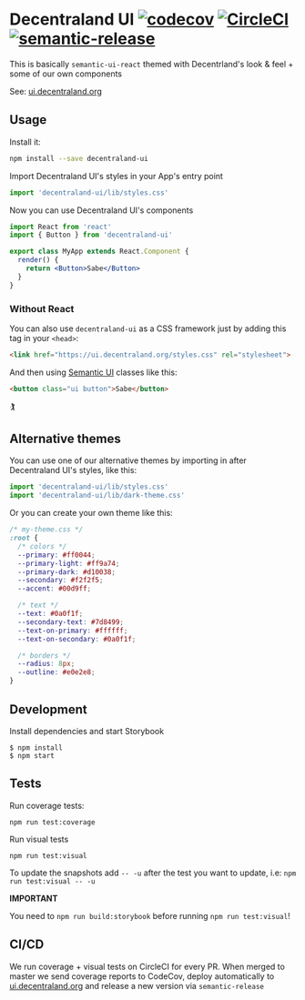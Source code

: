 # Decentraland UI [![codecov](https://codecov.io/gh/decentraland/ui/branch/master/graph/badge.svg)](https://codecov.io/gh/decentraland/ui) [![CircleCI](https://circleci.com/gh/decentraland/ui.svg?style=svg)](https://circleci.com/gh/decentraland/ui) [![semantic-release](https://img.shields.io/badge/%20%20%F0%9F%93%A6%F0%9F%9A%80-semantic--release-e10079.svg)](https://github.com/semantic-release/semantic-release)

This is basically `semantic-ui-react` themed with Decentrland's look & feel + some of our own components

See: [ui.decentraland.org](https://ui.decentraland.org)

## Usage

Install it:

```bash
npm install --save decentraland-ui
```

Import Decentraland UI's styles in your App's entry point

```jsx
import 'decentraland-ui/lib/styles.css'
```

Now you can use Decentraland UI's components

```jsx
import React from 'react'
import { Button } from 'decentraland-ui'

export class MyApp extends React.Component {
  render() {
    return <Button>Sabe</Button>
  }
}
```

### Without React

You can also use `decentraland-ui` as a CSS framework just by adding this tag in your `<head>`:

```html
<link href="https://ui.decentraland.org/styles.css" rel="stylesheet">
```

And then using [Semantic UI](https://semantic-ui.com/) classes like this:

```html
<button class="ui button">Sabe</button>
```

🏌

## Alternative themes

You can use one of our alternative themes by importing in after Decentraland UI's styles, like this:

```jsx
import 'decentraland-ui/lib/styles.css'
import 'decentraland-ui/lib/dark-theme.css'
```

Or you can create your own theme like this:

```css
/* my-theme.css */
:root {
  /* colors */
  --primary: #ff0044;
  --primary-light: #ff9a74;
  --primary-dark: #d10038;
  --secondary: #f2f2f5;
  --accent: #00d9ff;

  /* text */
  --text: #0a0f1f;
  --secondary-text: #7d8499;
  --text-on-primary: #ffffff;
  --text-on-secondary: #0a0f1f;

  /* borders */
  --radius: 8px;
  --outline: #e0e2e8;
}
```

## Development

Install dependencies and start Storybook

```
$ npm install
$ npm start
```

## Tests

Run coverage tests:

```
npm run test:coverage
```

Run visual tests

```
npm run test:visual
```

To update the snapshots add `-- -u` after the test you want to update, i.e: `npm run test:visual -- -u`

**IMPORTANT**

You need to `npm run build:storybook` before running `npm run test:visual`!

## CI/CD

We run coverage + visual tests on CircleCI for every PR. When merged to master we send coverage reports to CodeCov, deploy automatically to [ui.decentraland.org](https://ui.decentraland.org) and release a new version via `semantic-release` 
